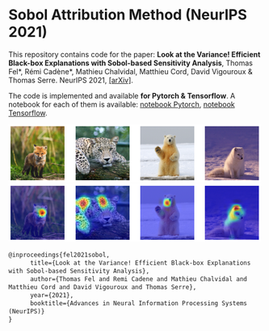 # Sobol Attribution Method (NeurIPS 2021)

This repository contains code for the paper:
**Look at the Variance! Efficient Black-box Explanations with Sobol-based Sensitivity Analysis**, Thomas Fel*, Rémi Cadène*, Mathieu Chalvidal, Matthieu Cord, David Vigouroux & Thomas Serre. NeurIPS 2021, [[arXiv]](https://arxiv.org/abs/2111.04138).

The code is implemented and available **for Pytorch & Tensorflow**. A notebook for each of them is available: [notebook Pytorch](./pytorch_example.ipynb), [notebook Tensorflow](./tensorflow_example.ipynb).

<img src="./assets/images.png" width="500px">
<img src="./assets/explanations.png" width="500px">

```
@inproceedings{fel2021sobol,
      title={Look at the Variance! Efficient Black-box Explanations with Sobol-based Sensitivity Analysis}, 
      author={Thomas Fel and Remi Cadene and Mathieu Chalvidal and Matthieu Cord and David Vigouroux and Thomas Serre},
      year={2021},
      booktitle={Advances in Neural Information Processing Systems (NeurIPS)}
}
```
